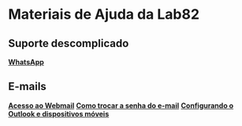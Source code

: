 # Materiais de Ajuda da Lab82

## Suporte descomplicado
[__WhatsApp__](https://gera.bio/WhatsLab82)
 
## E-mails
[__Acesso ao Webmail__](https://github.com/tiagobernard/lab82-suporte/blob/main/ACESSO-WEBMAIL.md)
[__Como trocar a senha do e-mail__](https://github.com/tiagobernard/lab82-suporte/blob/main/ACESSO-WEBMAIL.md)
[__Configurando o Outlook e dispositivos móveis__](https://github.com/tiagobernard/lab82-suporte/blob/main/CONGIGURACAO-OUTLOOK.md)
